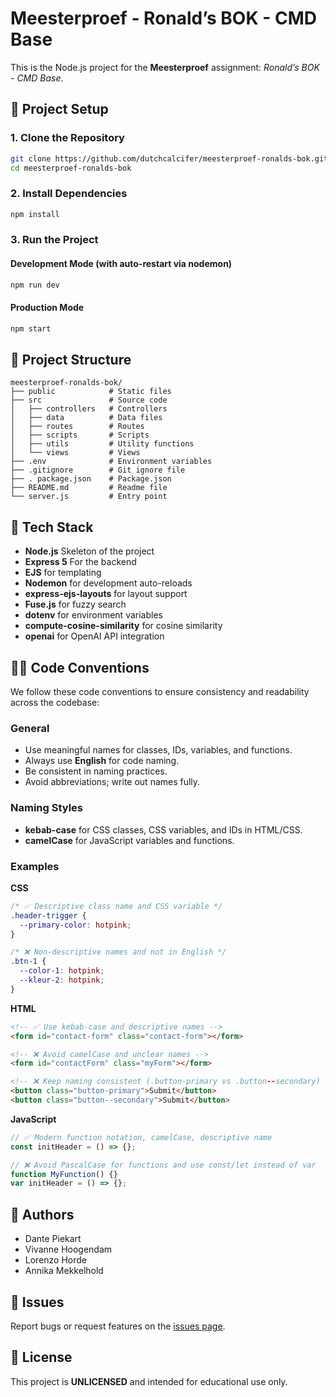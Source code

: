 # Meesterproef - Ronald’s BOK - CMD Base

This is the Node.js project for the **Meesterproef** assignment: _Ronald’s BOK - CMD Base_.

## 🚀 Project Setup

### 1. Clone the Repository

```bash
git clone https://github.com/dutchcalcifer/meesterproef-ronalds-bok.git
cd meesterproef-ronalds-bok
```

### 2. Install Dependencies

```bash
npm install
```

### 3. Run the Project

#### Development Mode (with auto-restart via nodemon)

```bash
npm run dev
```

#### Production Mode

```bash
npm start
```

## 📁 Project Structure

```
meesterproef-ronalds-bok/
├── public            # Static files
├── src               # Source code
│   ├── controllers   # Controllers
│   ├── data          # Data files
│   ├── routes        # Routes
│   ├── scripts       # Scripts
│   ├── utils         # Utility functions
│   └── views         # Views
├── .env              # Environment variables
├── .gitignore        # Git ignore file
├── . package.json    # Package.json
├── README.md         # Readme file
└── server.js         # Entry point
```

## 🧰 Tech Stack

- **Node.js** Skeleton of the project
- **Express 5** For the backend
- **EJS** for templating
- **Nodemon** for development auto-reloads
- **express-ejs-layouts** for layout support
- **Fuse.js** for fuzzy search
- **dotenv** for environment variables
- **compute-cosine-similarity** for cosine similarity
- **openai** for OpenAI API integration

## 👩‍💻 Code Conventions

We follow these code conventions to ensure consistency and readability across the codebase:

### General

- Use meaningful names for classes, IDs, variables, and functions.
- Always use **English** for code naming.
- Be consistent in naming practices.
- Avoid abbreviations; write out names fully.

### Naming Styles

- **kebab-case** for CSS classes, CSS variables, and IDs in HTML/CSS.
- **camelCase** for JavaScript variables and functions.

### Examples

**CSS**

```css
/* ✅ Descriptive class name and CSS variable */
.header-trigger {
  --primary-color: hotpink;
}

/* ❌ Non-descriptive names and not in English */
.btn-1 {
  --color-1: hotpink;
  --kleur-2: hotpink;
}
```

**HTML**

```html
<!-- ✅ Use kebab-case and descriptive names -->
<form id="contact-form" class="contact-form"></form>

<!-- ❌ Avoid camelCase and unclear names -->
<form id="contactForm" class="myForm"></form>

<!-- ❌ Keep naming consistent (.button-primary vs .button--secondary) -->
<button class="button-primary">Submit</button>
<button class="button--secondary">Submit</button>
```

**JavaScript**

```javascript
// ✅ Modern function notation, camelCase, descriptive name
const initHeader = () => {};

// ❌ Avoid PascalCase for functions and use const/let instead of var
function MyFunction() {}
var initHeader = () => {};
```

## 👥 Authors

- Dante Piekart
- Vivanne Hoogendam
- Lorenzo Horde
- Annika Mekkelhold

## 🐛 Issues

Report bugs or request features on the [issues page](https://github.com/dutchcalcifer/meesterproef-ronalds-bok/issues).

## 📄 License

This project is **UNLICENSED** and intended for educational use only.
